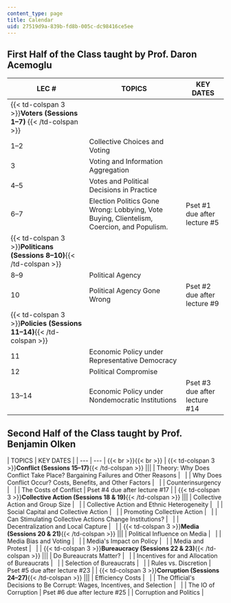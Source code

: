 ```yaml
---
content_type: page
title: Calendar
uid: 27519d9a-839b-fd8b-005c-dc98416ce5ee
---
```


First Half of the Class taught by Prof. Daron Acemoglu
------------------------------------------------------

| LEC # | TOPICS | KEY DATES |
| --- | --- | --- |
| {{< td-colspan 3 >}}**Voters (Sessions 1–7)** {{< /td-colspan >}} |||
| 1–2 | Collective Choices and Voting | &nbsp; |
| 3 | Voting and Information Aggregation | &nbsp; |
| 4–5 | Votes and Political Decisions in Practice | &nbsp; |
| 6–7 | Election Politics Gone Wrong: Lobbying, Vote Buying, Clientelism, Coercion, and Populism. | Pset #1 due after lecture #5 |
| {{< td-colspan 3 >}}**Politicans (Sessions 8–10)**{{< /td-colspan >}} |||
| 8–9 | Political Agency | &nbsp; |
| 10 | Political Agency Gone Wrong | Pset #2 due after lecture #9 |
| {{< td-colspan 3 >}}**Policies (Sessions 11–14)**{{< /td-colspan >}} |||
| 11 | Economic Policy under Representative Democracy | &nbsp; |
| 12 | Political Compromise | &nbsp; |
| 13–14 | Economic Policy under Nondemocratic Institutions | Pset #3 due after lecture #14 

Second Half of the Class taught by Prof. Benjamin Olken
-------------------------------------------------------

| TOPICS | KEY DATES |
| --- | --- | {{< br >}}{{< br >}} | {{< td-colspan 3 >}}**Conflict (Sessions 15–17)**{{< /td-colspan >}} |||
| Theory: Why Does Conflict Take Place? Bargaining Failures and Other Reasons | &nbsp; |
| Why Does Conflict Occur? Costs, Benefits, and Other Factors | &nbsp; |
| Counterinsurgency | &nbsp; |
| The Costs of Conflict | Pset #4 due after lecture #17 |
| {{< td-colspan 3 >}}**Collective Action (Sessions 18 & 19)**{{< /td-colspan >}} |||
| Collective Action and Group Size | &nbsp; |
| Collective Action and Ethnic Heterogeneity | &nbsp; |
| Social Capital and Collective Action | &nbsp; |
| Promoting Collective Action | &nbsp; |
| Can Stimulating Collective Actions Change Institutions? | &nbsp; |
| Decentralization and Local Capture | &nbsp; |
| {{< td-colspan 3 >}}**Media (Sessions 20 & 21)**{{< /td-colspan >}} |||
| Political Influence on Media | &nbsp; |
| Media Bias and Voting | &nbsp; |
| Media's Impact on Policy | &nbsp; |
| Media and Protest | &nbsp; |
| {{< td-colspan 3 >}}**Bureaucracy (Sessions 22 & 23)**{{< /td-colspan >}} |||
| Do Bureaucrats Matter? | &nbsp; |
| Incentives for and Allocation of Bureaucrats | &nbsp; |
| Selection of Bureaucrats | &nbsp; |
| Rules vs. Discretion | Pset #5 due after lecture #23 |
| {{< td-colspan 3 >}}**Corruption (Sessions 24–27)**{{< /td-colspan >}} |||
| Efficiency Costs | &nbsp; |
| The Official's Decisions to Be Corrupt: Wages, Incentives, and Selection | &nbsp; |
| The IO of Corruption | Pset #6 due after lecture #25 |
| Corruption and Politics |
